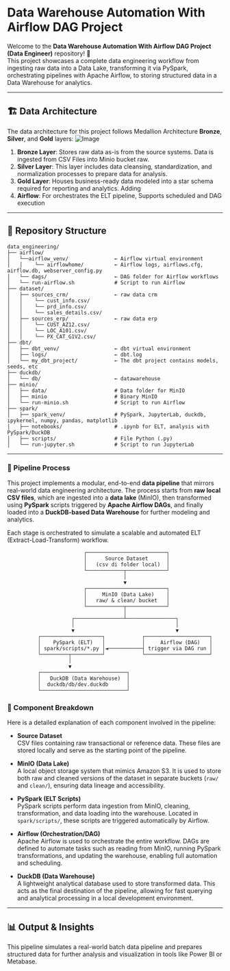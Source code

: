 # Data Warehouse Automation With Airflow DAG Project

Welcome to the **Data Warehouse Automation With Airflow DAG Project (Data Engineer)** repository! 🚀  
This project showcases a complete data engineering workflow from ingesting raw data into a Data Lake, transforming it via PySpark, orchestrating pipelines with Apache Airflow, to storing structured data in a Data Warehouse for analytics.  

---
## 🏗️ Data Architecture

The data architecture for this project follows Medallion Architecture **Bronze**, **Silver**, and **Gold** layers:
![Image](https://github.com/user-attachments/assets/d70f3ca8-637a-4b4f-a12a-b9a96d400205)

1. **Bronze Layer**: Stores raw data as-is from the source systems. Data is ingested from CSV Files into Minio bucket raw.
2. **Silver Layer**: This layer includes data cleansing, standardization, and normalization processes to prepare data for analysis.
3. **Gold Layer**: Houses business-ready data modeled into a star schema required for reporting and analytics. Adding
4. **Airflow**: For orchestrates the ELT pipeline, Supports scheduled and DAG execution

---

## 📂 Repository Structure
```
data_engineering/
├── airflow/
│   └──airflow_venv/               ← Airflow virtual environment
│   │    └── airflowhome/          ← Airflow logs, airflows.cfg, airflow.db, webserver_config.py
│   └── dags/                      ← DAG folder for Airflow workflows
│   └── run-airflow.sh             # Script to run Airflow
├── dataset/
│   ├── sources_crm/               ← raw data crm
│   │    └── cust_info.csv/   
│   │    └── prd_info.csv/   
│   │    └── sales_details.csv/   
│   ├── sources_erp/               ← raw data erp
│   │    └── CUST_AZ12.csv/   
│   │    └── LOC_A101.csv/   
│   │    └── PX_CAT_G1V2.csv/  
├── dbt/
│   ├── dbt_venv/                  ← dbt virtual environment
│   ├── logs/                      ← dbt.log
│   └── my_dbt_project/            ← The dbt project contains models, seeds, etc
├── duckdb/
│   └── db/                        ← datawarehouse
├── minio/
│   ├── data/                      # Data folder for MinIO
│   ├── minio                      # Binary MinIO
│   └── run-minio.sh               # Script to run Airflow
├── spark/
│   ├── spark_venv/                # PySpark, JupyterLab, duckdb, ipykernel, numpy, pandas, matplotlib
│   ├── notebooks/                 # .ipynb for ELT, analysis with PySpark/DuckDB
│   ├── scripts/                   # File Python (.py)
│   └── run-jupyter.sh             # Script to run JupyterLab
```
---
### 🔄 Pipeline Process

This project implements a modular, end-to-end **data pipeline** that mirrors real-world data engineering architecture. The process starts from **raw local CSV files**, which are ingested into a **data lake** (MinIO), then transformed using **PySpark** scripts triggered by **Apache Airflow DAGs**, and finally loaded into a **DuckDB-based Data Warehouse** for further modeling and analytics.

Each stage is orchestrated to simulate a scalable and automated ELT (Extract-Load-Transform) workflow.
```
                         ┌──────────────────────────┐
                         │      Source Dataset      │
                         │   (csv di folder local)  │
                         └────────────┬─────────────┘
                                      │
                                      ▼
                         ┌──────────────────────────┐
                         │     MinIO (Data Lake)    │
                         │   raw/ & clean/ bucket   │
                         └────────────┬─────────────┘
                                      │
                     ┌────────────────┴────────────────┐
                     │                                 │
                     ▼                                 ▼
          ┌────────────────────┐            ┌─────────────────────┐
          │    PySpark (ELT)   │            │     Airflow (DAG)   │
          │ spark/scripts/*.py │◄───────────┤ trigger via DAG run │
          └─────────┬──────────┘            └─────────────────────┘
                    │ 
                    ▼                                    
          ┌────────────────────────────┐
          │   DuckDB (Data Warehouse)  │
          │  duckdb/db/dev.duckdb      │
          └────────────────────────────┘

```
### 🧩 Component Breakdown

Here is a detailed explanation of each component involved in the pipeline:

- **Source Dataset**  
  CSV files containing raw transactional or reference data. These files are stored locally and serve as the starting point of the pipeline.

- **MinIO (Data Lake)**  
  A local object storage system that mimics Amazon S3. It is used to store both raw and cleaned versions of the dataset in separate buckets (`raw/` and `clean/`), ensuring data lineage and accessibility.

- **PySpark (ELT Scripts)**  
  PySpark scripts perform data ingestion from MinIO, cleaning, transformation, and data loading into the warehouse. Located in `spark/scripts/`, these scripts are triggered automatically by Airflow.

- **Airflow (Orchestration/DAG)**  
  Apache Airflow is used to orchestrate the entire workflow. DAGs are defined to automate tasks such as reading from MinIO, running PySpark transformations, and updating the warehouse, enabling full automation and scheduling.

- **DuckDB (Data Warehouse)**  
  A lightweight analytical database used to store transformed data. This acts as the final destination of the pipeline, allowing for fast querying and analytical processing in a local development environment.

---
## 📊 Output & Insights
This pipeline simulates a real-world batch data pipeline and prepares structured data for further analysis and visualization in tools like Power BI or Metabase.

